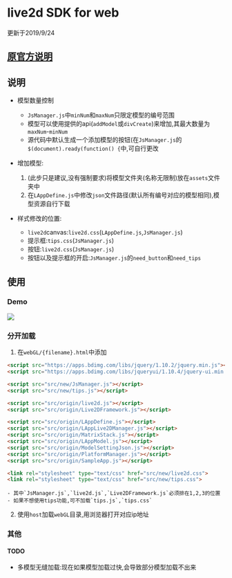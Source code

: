 # live2d SDK for web

更新于2019/9/24

## [原官方说明](https://github.com/NiaBie/live2d_SDK_for_web/blob/master/info/Official.txt)

## 说明

- 模型数量控制
    - `JsManager.js`中`minNum`和`maxNum`只限定模型的编号范围
    - 模型可以使用提供的api(`addModel`或`divCreate`)来增加,其最大数量为`maxNum`-`minNum`
    - 源代码中默认生成一个添加模型的按钮(在`JsManager.js`的`$(document).ready(function() {`中,可自行更改

- 增加模型:
    1. (此步只是建议,没有强制要求)将模型文件夹(名称无限制)放在`assets`文件夹中
    2. 在`LAppDefine.js`中修改`json`文件路径(默认所有编号对应的模型相同),模型资源自行下载

- 样式修改的位置:
    - `live2d`canvas:`live2d.css`(`LAppDefine.js`,`JsManager.js`)
    - 提示框:`tips.css`(`JsManager.js`)
    - 按钮:`live2d.css`(`JsManager.js`)
    - 按钮以及提示框的开启:`JsManager.js`的`need_button`和`need_tips`

## 使用

### Demo

![](https://github.com/hexo-simple-theme/theme_demo/blob/master/live2d.png)

### 分开加载

1. 在`webGL/{filename}.html`中添加

```html
<script src="https://apps.bdimg.com/libs/jquery/1.10.2/jquery.min.js"></script>
<script src="https://apps.bdimg.com/libs/jqueryui/1.10.4/jquery-ui.min.js"></script>

<script src="src/new/JsManager.js"></script>
<script src="src/new/tips.js"></script>

<script src="src/origin/live2d.js"></script>
<script src="src/origin/Live2DFramework.js"></script>

<script src="src/origin/LAppDefine.js"></script>
<script src="src/origin/LAppLive2DManager.js"></script>
<script src="src/origin/MatrixStack.js"></script>
<script src="src/origin/LAppModel.js"></script>
<script src="src/origin/ModelSettingJson.js"></script>
<script src="src/origin/PlatformManager.js"></script>
<script src="src/origin/SampleApp.js"></script>

<link rel="stylesheet" type="text/css" href="src/new/live2d.css">
<link rel="stylesheet" type="text/css" href="src/new/tips.css">
```

    - 其中`JsManager.js`,`live2d.js`,`Live2DFramework.js`必须排在1,2,3的位置
    - 如果不想使用tips功能,可不加载`tips.js`,`tips.css`

2. 使用`host`加载`webGL`目录,用浏览器打开对应ip地址

### 其他

#### TODO

- 多模型无缝加载:现在如果模型加载过快,会导致部分模型加载不出来
